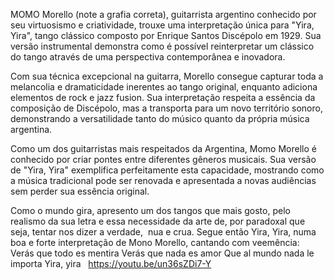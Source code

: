 MOMO Morello (note a grafia correta), guitarrista argentino conhecido por seu virtuosismo e criatividade, trouxe uma interpretação única para "Yira, Yira", tango clássico composto por Enrique Santos Discépolo em 1929. Sua versão instrumental demonstra como é possível reinterpretar um clássico do tango através de uma perspectiva contemporânea e inovadora.

Com sua técnica excepcional na guitarra, Morello consegue capturar toda a melancolia e dramaticidade inerentes ao tango original, enquanto adiciona elementos de rock e jazz fusion. Sua interpretação respeita a essência da composição de Discépolo, mas a transporta para um novo território sonoro, demonstrando a versatilidade tanto do músico quanto da própria música argentina.

Como um dos guitarristas mais respeitados da Argentina, Momo Morello é conhecido por criar pontes entre diferentes gêneros musicais. Sua versão de "Yira, Yira" exemplifica perfeitamente esta capacidade, mostrando como a música tradicional pode ser renovada e apresentada a novas audiências sem perder sua essência original.

Como o mundo gira, apresento um dos tangos que mais gosto, pelo realismo da sua letra e essa necessidade da arte de, por paradoxal que seja, tentar nos dizer a verdade,  nua e crua. Segue então Yira, Yira, numa boa e forte interpretação de Mono Morello, cantando com veemência: 
 
Verás que todo es mentira
Verás que nada es amor
Que al mundo nada le importa
Yira, yira
 
https://youtu.be/un36sZDi7-Y

